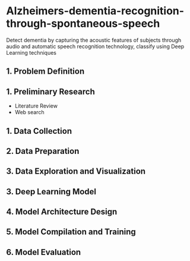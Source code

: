 # Alzheimers-dementia-recognition-through-spontaneous-speech
Detect dementia by capturing the acoustic features of subjects through audio and automatic speech recognition technology, classify using Deep Learning techniques

## 1. Problem Definition
## 1. Preliminary Research 
* Literature Review
* Web search
## 1. Data Collection
## 2. Data Preparation
## 3. Data Exploration and Visualization
## 3. Deep Learning Model
## 4. Model Architecture Design
## 5. Model Compilation and Training
## 6. Model Evaluation
